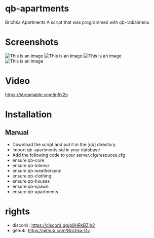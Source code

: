 # qb-apartments 
Brichka Apartments A script that was programmed with qb-radialmenu 

# Screenshots
![This is an image](https://i.imgur.com/pDAac1S.png)
![This is an image](https://i.imgur.com/YRUFIGO.png)
![This is an image](https://i.imgur.com/4FW11No.png)
![This is an image](https://i.imgur.com/y5RIG0i.jpeg)

# Video
https://streamable.com/jn5k2e

# Installation
## Manual
- Download the script and put it in the [qb] directory.
- Import qb-apartments.sql in your database
- Add the following code to your server.cfg/resouces.cfg
- ensure qb-core
- ensure qb-interior
- ensure qb-weathersync
- ensure qb-clothing
- ensure qb-houses
- ensure qb-spawn
- ensure qb-apartments

# rights 
- discord : https://discord.gg/p8HRkBZjh2
- github: https://github.com/Brichka-Dv 

